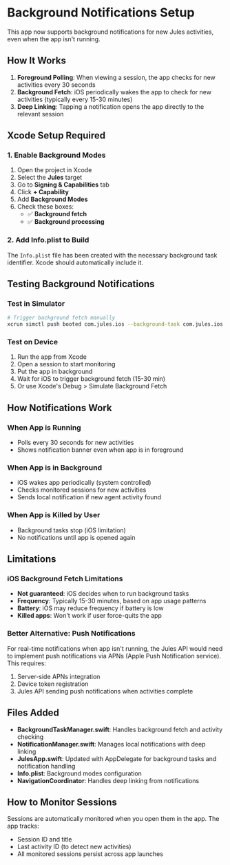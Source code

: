 # Background Notifications Setup

This app now supports background notifications for new Jules activities, even when the app isn't running.

## How It Works

1. **Foreground Polling**: When viewing a session, the app checks for new activities every 30 seconds
2. **Background Fetch**: iOS periodically wakes the app to check for new activities (typically every 15-30 minutes)
3. **Deep Linking**: Tapping a notification opens the app directly to the relevant session

## Xcode Setup Required

### 1. Enable Background Modes
1. Open the project in Xcode
2. Select the **Jules** target
3. Go to **Signing & Capabilities** tab
4. Click **+ Capability**
5. Add **Background Modes**
6. Check these boxes:
   - ✅ **Background fetch**
   - ✅ **Background processing**

### 2. Add Info.plist to Build
The `Info.plist` file has been created with the necessary background task identifier. Xcode should automatically include it.

## Testing Background Notifications

### Test in Simulator
```bash
# Trigger background fetch manually
xcrun simctl push booted com.jules.ios --background-task com.jules.ios.refresh
```

### Test on Device
1. Run the app from Xcode
2. Open a session to start monitoring
3. Put the app in background
4. Wait for iOS to trigger background fetch (15-30 min)
5. Or use Xcode's Debug > Simulate Background Fetch

## How Notifications Work

### When App is Running
- Polls every 30 seconds for new activities
- Shows notification banner even when app is in foreground

### When App is in Background
- iOS wakes app periodically (system controlled)
- Checks monitored sessions for new activities
- Sends local notification if new agent activity found

### When App is Killed by User
- Background tasks stop (iOS limitation)
- No notifications until app is opened again

## Limitations

### iOS Background Fetch Limitations
- **Not guaranteed**: iOS decides when to run background tasks
- **Frequency**: Typically 15-30 minutes, based on app usage patterns
- **Battery**: iOS may reduce frequency if battery is low
- **Killed apps**: Won't work if user force-quits the app

### Better Alternative: Push Notifications
For real-time notifications when app isn't running, the Jules API would need to implement push notifications via APNs (Apple Push Notification service). This requires:
1. Server-side APNs integration
2. Device token registration
3. Jules API sending push notifications when activities complete

## Files Added

- **BackgroundTaskManager.swift**: Handles background fetch and activity checking
- **NotificationManager.swift**: Manages local notifications with deep linking
- **JulesApp.swift**: Updated with AppDelegate for background tasks and notification handling
- **Info.plist**: Background modes configuration
- **NavigationCoordinator**: Handles deep linking from notifications

## How to Monitor Sessions

Sessions are automatically monitored when you open them in the app. The app tracks:
- Session ID and title
- Last activity ID (to detect new activities)
- All monitored sessions persist across app launches
